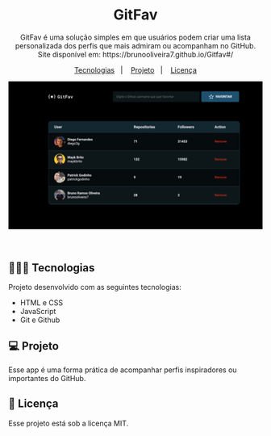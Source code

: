<h1 align="center"> GitFav </h1>

<p align="center">
GitFav é uma solução simples em que usuários podem criar uma lista personalizada dos perfis que mais admiram ou acompanham no GitHub. Site disponível em: https://brunooliveira7.github.io/Gitfav#/
</p>

<p align="center">
  <a href="#-tecnologias">Tecnologias</a>&nbsp;&nbsp;&nbsp;|&nbsp;&nbsp;&nbsp;
  <a href="#-projeto">Projeto</a>&nbsp;&nbsp;&nbsp;|&nbsp;&nbsp;&nbsp;
  <a href="#memo-licença">Licença</a>
</p>

<p align="center">
  <img alt="License" src="https://github.com/brunooliveira7/GitFav/blob/main/assets/Layout%20GitFav.png">
</p>

<br>

## 🧑🏻‍💻 Tecnologias

Projeto desenvolvido com as seguintes tecnologias:

- HTML e CSS
- JavaScript
- Git e Github

## 💻 Projeto

Esse app é uma forma prática de acompanhar perfis inspiradores ou importantes do GitHub.

## :memo: Licença

Esse projeto está sob a licença MIT.
